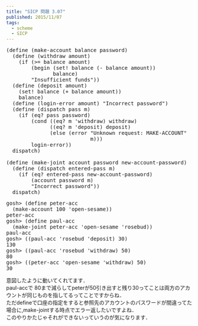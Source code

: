 ```yaml
---
title: "SICP 問題 3.07"
published: 2015/11/07
tags:
  - scheme
  - SICP
---
```



<pre class="code lang-scheme" data-lang="scheme" data-unlink><span class="synSpecial">(</span><span class="synStatement">define</span> <span class="synSpecial">(</span>make-account balance password<span class="synSpecial">)</span>
  <span class="synSpecial">(</span><span class="synStatement">define</span> <span class="synSpecial">(</span>withdraw amount<span class="synSpecial">)</span>
    <span class="synSpecial">(</span><span class="synStatement">if</span> <span class="synSpecial">(</span><span class="synIdentifier">&gt;=</span> balance amount<span class="synSpecial">)</span>
        <span class="synSpecial">(</span><span class="synStatement">begin</span> <span class="synSpecial">(</span><span class="synStatement">set!</span> balance <span class="synSpecial">(</span><span class="synIdentifier">-</span> balance amount<span class="synSpecial">))</span>
               balance<span class="synSpecial">)</span>
        <span class="synConstant">&quot;Insufficient funds&quot;</span><span class="synSpecial">))</span>
  <span class="synSpecial">(</span><span class="synStatement">define</span> <span class="synSpecial">(</span>deposit amount<span class="synSpecial">)</span>
    <span class="synSpecial">(</span><span class="synStatement">set!</span> balance <span class="synSpecial">(</span><span class="synIdentifier">+</span> balance amount<span class="synSpecial">))</span>
    balance<span class="synSpecial">)</span>
  <span class="synSpecial">(</span><span class="synStatement">define</span> <span class="synSpecial">(</span>login-error amount<span class="synSpecial">)</span> <span class="synConstant">&quot;Incorrect password&quot;</span><span class="synSpecial">)</span>
  <span class="synSpecial">(</span><span class="synStatement">define</span> <span class="synSpecial">(</span>dispatch pass m<span class="synSpecial">)</span>
    <span class="synSpecial">(</span><span class="synStatement">if</span> <span class="synSpecial">(</span><span class="synIdentifier">eq?</span> pass password<span class="synSpecial">)</span>
        <span class="synSpecial">(</span><span class="synStatement">cond</span> <span class="synSpecial">((</span><span class="synIdentifier">eq?</span> m <span class="synSpecial">'</span>withdraw<span class="synSpecial">)</span> withdraw<span class="synSpecial">)</span>
              <span class="synSpecial">((</span><span class="synIdentifier">eq?</span> m <span class="synSpecial">'</span>deposit<span class="synSpecial">)</span> deposit<span class="synSpecial">)</span>
              <span class="synSpecial">(</span><span class="synStatement">else</span> <span class="synSpecial">(</span>error <span class="synConstant">&quot;Unknown request: MAKE-ACCOUNT&quot;</span>
                           m<span class="synSpecial">)))</span>
        login-error<span class="synSpecial">))</span>
  dispatch<span class="synSpecial">)</span>

<span class="synSpecial">(</span><span class="synStatement">define</span> <span class="synSpecial">(</span>make-joint account password new-account-password<span class="synSpecial">)</span>
  <span class="synSpecial">(</span><span class="synStatement">define</span> <span class="synSpecial">(</span>dispatch entered-pass m<span class="synSpecial">)</span>
    <span class="synSpecial">(</span><span class="synStatement">if</span> <span class="synSpecial">(</span><span class="synIdentifier">eq?</span> entered-pass new-account-password<span class="synSpecial">)</span>
        <span class="synSpecial">(</span>account password m<span class="synSpecial">)</span>
        <span class="synConstant">&quot;Incorrect password&quot;</span><span class="synSpecial">))</span>
  dispatch<span class="synSpecial">)</span>
</pre>




<pre class="code" data-lang="" data-unlink>gosh&gt; (define peter-acc
  (make-account 100 &#39;open-sesame))
peter-acc
gosh&gt; (define paul-acc
  (make-joint peter-acc &#39;open-sesame &#39;rosebud))
paul-acc
gosh&gt; ((paul-acc &#39;rosebud &#39;deposit) 30)
130
gosh&gt; ((paul-acc &#39;rosebud &#39;withdraw) 50)
80
gosh&gt; ((peter-acc &#39;open-sesame &#39;withdraw) 50)
30</pre>


<p>意図したように動いてくれてます．<br/>
paul-accで 80まで減らしてpeterが50引き出すと残り30ってことは両方のアカウントが同じものを指してるってことですからね．<br/>
ただdefineで口座の指定をすると参照先のアカウントのパスワードが間違ってた場合に,make-jointする時点でエラー返したいですよね．<br/>
このやりかたじゃそれができないっていうのが気になります．</p>


